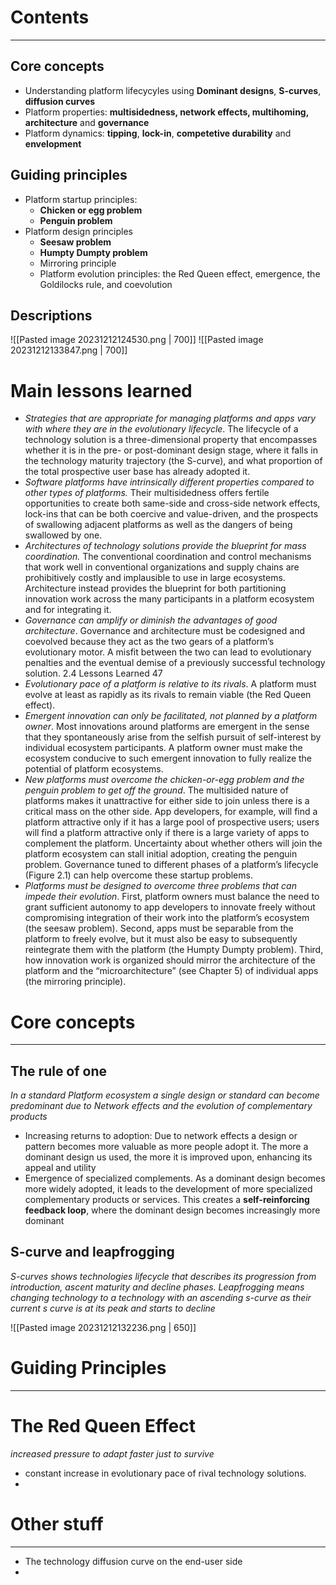 
# Contents
---
## Core concepts
* Understanding platform lifecycyles using **Dominant designs**, **S-curves**, **diffusion curves**
* Platform properties: **multisidedness, network effects, multihoming, architecture** and **governance**
* Platform dynamics: **tipping**, **lock-in**, **competetive durability** and **envelopment**

## Guiding principles
* Platform startup principles:
	* **Chicken or egg problem**
	* **Penguin problem**
* Platform design principles
	* **Seesaw problem**
	* **Humpty Dumpty problem**
	* Mirroring principle
	* Platform evolution principles: the Red Queen effect, emergence, the Goldilocks rule, and coevolution

## Descriptions

![[Pasted image 20231212124530.png | 700]]
![[Pasted image 20231212133847.png | 700]]

# Main lessons learned

* *Strategies that are appropriate for managing platforms and apps vary with where they are in the evolutionary lifecycle*. The lifecycle of a technology solution is a three-dimensional property that encompasses whether it is in the pre- or post-dominant design stage, where it falls in the technology maturity trajectory (the S-curve), and what proportion of the total prospective user base has already adopted it. 
* *Software platforms have intrinsically different properties compared to other types of platforms.* Their multisidedness offers fertile opportunities to create both same-side and cross-side network effects, lock-ins that can be both coercive and value-driven, and the prospects of swallowing adjacent platforms as well as the dangers of being swallowed by one. 
* *Architectures of technology solutions provide the blueprint for mass coordination.* The conventional coordination and control mechanisms that work well in conventional organizations and supply chains are prohibitively costly and implausible to use in large ecosystems. Architecture instead provides the blueprint for both partitioning innovation work across the many participants in a platform ecosystem and for integrating it. 
* *Governance can amplify or diminish the advantages of good architecture*. Governance and architecture must be codesigned and coevolved because they act as the two gears of a platform’s evolutionary motor. A misfit between the two can lead to evolutionary penalties and the eventual demise of a previously successful technology solution. 2.4 Lessons Learned 47 
* *Evolutionary pace of a platform is relative to its rivals*. A platform must evolve at least as rapidly as its rivals to remain viable (the Red Queen effect). 
* *Emergent innovation can only be facilitated, not planned by a platform owner*. Most innovations around platforms are emergent in the sense that they spontaneously arise from the selfish pursuit of self-interest by individual ecosystem participants. A platform owner must make the ecosystem conducive to such emergent innovation to fully realize the potential of platform ecosystems. 
* *New platforms must overcome the chicken-or-egg problem and the penguin problem to get off the ground*. The multisided nature of platforms makes it unattractive for either side to join unless there is a critical mass on the other side. App developers, for example, will find a platform attractive only if it has a large pool of prospective users; users will find a platform attractive only if there is a large variety of apps to complement the platform. Uncertainty about whether others will join the platform ecosystem can stall initial adoption, creating the penguin problem. Governance tuned to different phases of a platform’s lifecycle (Figure 2.1) can help overcome these startup problems. 
* *Platforms must be designed to overcome three problems that can impede their evolution*. First, platform owners must balance the need to grant sufficient autonomy to app developers to innovate freely without compromising integration of their work into the platform’s ecosystem (the seesaw problem). Second, apps must be separable from the platform to freely evolve, but it must also be easy to subsequently reintegrate them with the platform (the Humpty Dumpty problem). Third, how innovation work is organized should mirror the architecture of the platform and the “microarchitecture” (see Chapter 5) of individual apps (the mirroring principle).

# Core concepts
---

## The rule of one
_In a standard Platform ecosystem a single design or standard can become predominant due to Network effects and the evolution of complementary products_

* Increasing returns to adoption: Due to network effects a design or pattern becomes more valuable as more people adopt it. The more a dominant design us used, the more it is improved upon, enhancing its appeal and utility
* Emergence of specialized complements. As a dominant design becomes more widely adopted, it leads to the development of more specialized complementary products or services. This creates a **self-reinforcing feedback loop**, where the dominant design becomes increasingly more dominant

## S-curve and leapfrogging
_S-curves shows technologies lifecycle that describes its progression from introduction, ascent maturity and decline phases. Leapfrogging means changing technology to a technology with an ascending s-curve as their current s curve is at its peak and starts to decline_

![[Pasted image 20231212132236.png | 650]]


# Guiding Principles
---

# The Red Queen Effect
_increased pressure to adapt faster just to survive_

* constant increase in evolutionary pace of rival technology solutions.
* 


# Other stuff
---
* The technology diffusion curve on the end-user side
* 

